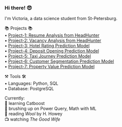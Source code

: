 ### Hi there! 😎

I'm Victoria, a data science student from St-Petersburg.

📚 Projects 📚 \
• [Project-1: Resume Analysis from HeadHunter](https://github.com/tori938/PROJECT-1) \
• [Project-2: Vacancy Analysis from HeadHunter](https://github.com/tori938/PROJECT-2) \
• [Project-3: Hotel Rating Prediction Model](https://github.com/tori938/PROJECT-3) \
• [Project-4: Deposit Opening Prediction Model](https://github.com/tori938/PROJECT-4) \
• [Project-5: Taxi Journey Prediction Model](https://github.com/tori938/PROJECT-5) \
• [Project-6: Customer Segmentation Prediction Model](https://github.com/tori938/PROJECT-6) \
• [Project-7: Property Value Prediction Model](https://github.com/tori938/PROJECT-7)

⚒️ Tools 🛠️ \
• Languages: Python, SQL \
• Database: PostgreSQL

Currently: \
📝 learning Catboost \
🤔 brushing up on Power Query, Math with ML \
📖 reading _Wool_ by H. Howey \
📺 watching _The Good Wife_

<!--
**tori938/tori938** is a ✨ _special_ ✨ repository because its `README.md` (this file) appears on your GitHub profile.
